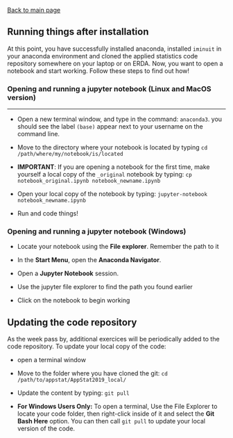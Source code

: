 [Back to main page](../README.md)


## Running things after installation

At this point, you have successfully installed anaconda, installed `iminuit` in your anaconda environment and cloned the applied statistics code repository somewhere on your laptop or on ERDA. Now, you want to open a notebook and start working. Follow these steps to find out how!


### Opening and running a jupyter notebook (Linux and MacOS version)
---

* Open a new terminal window, and type in the command: `anaconda3`. you should see the label `(base)` appear next to your username on the command line.

* Move to the directory where your notebook is located by typing `cd /path/where/my/notebook/is/located`

* __IMPORTANT__: If you are opening a notebook for the first time, make yourself a local copy of the `_original` notebook by typing: `cp notebook_original.ipynb notebook_newname.ipynb` 

* Open your local copy of the notebook by typing: `jupyter-notebook notebook_newname.ipynb`

* Run and code things!


### Opening and running a jupyter notebook (Windows)

* Locate your notebook using the __File explorer__. Remember the path to it

* In the __Start Menu__, open the __Anaconda Navigator__.

* Open a __Jupyter Notebook__ session.

* Use the jupyter file explorer to find the path you found earlier

* Click on the notebook to begin working


## Updating the code repository


As the week pass by, additional exercices will be periodically added to the code repository. To update your local copy of the code:

* open a terminal window

* Move to the folder where you have cloned the git: `cd /path/to/appstat/AppStat2019_local/`

* Update the content by typing: `git pull`

* __For Windows Users Only:__ To open a terminal, Use the File Explorer to locate your code folder, then right-click inside of it and select the __Git Bash Here__ option. You can then call `git pull` to update your local version of the code.
